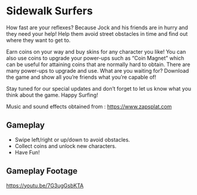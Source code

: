 # Sidewalk Surfers
 
How fast are your reflexes? Because Jock and his friends are in hurry and they need your help! Help them avoid street obstacles in time and find out where they want to get to.

Earn coins on your way and buy skins for any character you like! You can also use coins to upgrade your power-ups such as “Coin Magnet” which can be useful for attaining coins that are normally hard to obtain. There are many power-ups to upgrade and use. What are you waiting for? Download the game and show all you’re friends what you’re capable of!

Stay tuned for our special updates and don’t forget to let us know what you think about the game. Happy Surfing!

Music and sound effects obtained from : https://www.zapsplat.com

## Gameplay
- Swipe left/right or up/down to avoid obstacles.
- Collect coins and unlock new characters.
- Have Fun!

## Gameplay Footage
https://youtu.be/7G3ugGsbKTA
